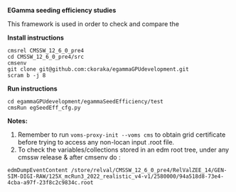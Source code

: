 **EGamma seeding efficiency studies**


This framework is used in order to check and compare the


**Install instructions**
```
cmsrel CMSSW_12_6_0_pre4
cd CMSSW_12_6_0_pre4/src
cmsenv
git clone git@github.com:ckoraka/egammaGPUdevelopment.git
scram b -j 8
```

**Run instructions**
```
cd egammaGPUdevelopment/egammaSeedEfficiency/test
cmsRun egSeedEff_cfg.py
```

**Notes:** 

1. Remember to run ```voms-proxy-init --voms cms``` to obtain grid certificate before trying to access any non-locan input .root file.
2. To check the variables/collections stored in an edm root tree, under any cmssw release & after cmsenv do : 

```
edmDumpEventContent /store/relval/CMSSW_12_6_0_pre4/RelValZEE_14/GEN-SIM-DIGI-RAW/125X_mcRun3_2022_realistic_v4-v1/2580000/94a518d8-73e4-4cba-a97f-23f8c2c9834c.root

